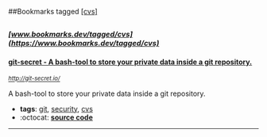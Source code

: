 ##Bookmarks tagged [[cvs]](https://www.bookmarks.dev?q=[cvs])

_<sup><sup>[www.bookmarks.dev/tagged/cvs](https://www.bookmarks.dev/tagged/cvs)</sup></sup>_
---
#### [git-secret - A bash-tool to store your private data inside a git repository.](http://git-secret.io/)
_<sup>http://git-secret.io/</sup>_

A bash-tool to store your private data inside a git repository.

* **tags**: [git](../tagged/git.md), [security](../tagged/security.md), [cvs](../tagged/cvs.md)
* :octocat: **[source code](https://github.com/sobolevn/git-secret)**
---
